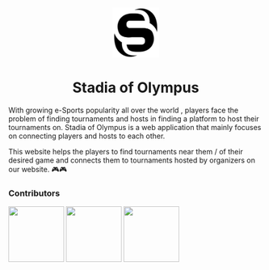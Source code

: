 <p align="center">
<img src="https://github.com/kaushikkateel/Stadia-of-Olympus/blob/master/img/black-logo.png" height="100" />
</p>
<h1 align="center">Stadia of Olympus</h1>

With growing e-Sports popularity all over the world , players face the problem of finding tournaments and hosts in finding a platform to host their tournaments on. Stadia of Olympus is a web application that mainly focuses on connecting players and hosts to each other.

This website helps the players to find tournaments near them / of their desired game and connects them to tournaments hosted by organizers on our website. :video_game::video_game:


### Contributors

<p float="left">
  <a href="https://github.com/kaushikkateel"><img src="https://avatars2.githubusercontent.com/u/49521970?s=460&v=4" width="110" height="110" /></a>
  <a href="https://github.com/monisha16"><img src="https://avatars3.githubusercontent.com/u/25998193?s=400&v=4" width="110" height="110" /></a>
  <a href="https://github.com/SiddanthNayak"><img src="https://avatars0.githubusercontent.com/u/50180339?s=400&v=4" width="110" height="110" /></a>
</p>
